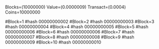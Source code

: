  Blocks=(10000000)
Value=(0.0000009)
Transact=(0.0004)
Coins=10000000

#Block=1
#hash 00000000002
#Block=2
#hash 00000000003
#Block=3
#hash 00000000004
#Block=4
#hash 00000000005
#Block=5
#hash 00000000006
#Block=6
#hash 00000000006
#Block=7
#hash 00000000007
#Block=8
#hash 00000000008
#Block=9
#hash 00000000009
#Block=10
#hash 00000000010

